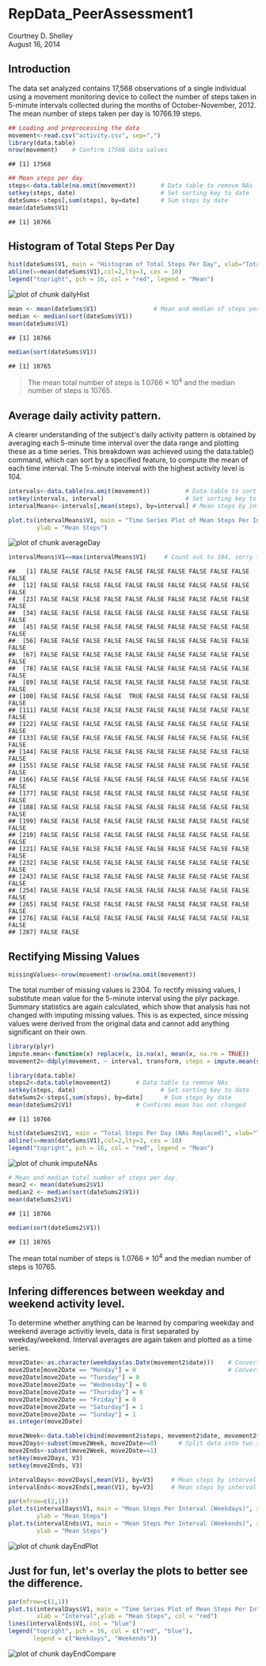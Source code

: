 # RepData_PeerAssessment1
Courtney D. Shelley  
August 16, 2014  



## Introduction

The data set analyzed contains 17,568 observations of a single individual using a movement monitoring device to collect the number of steps taken in 5-minute intervals collected during the months of October-November, 2012.  The mean number of steps taken per day is 10766.19 steps.


```r
## Loading and preprocessing the data
movement<-read.csv("activity.csv", sep=",") 
library(data.table)
nrow(movement)    # Confirm 17568 data values
```

```
## [1] 17568
```

```r
## Mean steps per day
steps<-data.table(na.omit(movement))       # Data table to remove NAs
setkey(steps, date)                        # Set sorting key to date
dateSums<-steps[,sum(steps), by=date]      # Sum steps by date
mean(dateSums$V1) 
```

```
## [1] 10766
```
  
  
  
## Histogram of Total Steps Per Day


```r
hist(dateSums$V1, main = "Histogram of Total Steps Per Day", xlab="Total Steps Per Day")
abline(v=mean(dateSums$V1),col=2,lty=3, cex = 10)
legend("topright", pch = 16, col = "red", legend = "Mean")
```

![plot of chunk dailyHist](./RepData_PeerAssessment1_files/figure-html/dailyHist.png) 



```r
mean <- mean(dateSums$V1)                # Mean and median of steps per day
median <- median(sort(dateSums$V1))
mean(dateSums$V1)
```

```
## [1] 10766
```

```r
median(sort(dateSums$V1)) 
```

```
## [1] 10765
```

> The mean total number of steps is 1.0766 &times; 10<sup>4</sup> and the median number of steps is 10765.  




## Average daily activity pattern.  

A clearer understanding of the subject's daily activity pattern is obtained by averaging each 5-minute time interval over the data range and plotting these as a time series.  This breakdown was achieved using the data.table() command, which can sort by a specified feature, to compute the mean of each time interval.  The 5-minute interval with the highest activity level is 104.  


```r
intervals<-data.table(na.omit(movement))          # Data table to sort by intervals
setkey(intervals, interval)                       # Set sorting key to intervals
intervalMeans<-intervals[,mean(steps), by=interval] # Mean steps by interval

plot.ts(intervalMeans$V1, main = "Time Series Plot of Mean Steps Per Interval", xlab = "Interval",
        ylab = "Mean Steps")
```

![plot of chunk averageDay](./RepData_PeerAssessment1_files/figure-html/averageDay.png) 

```r
intervalMeans$V1==max(intervalMeans$V1)     # Count out to 104, sorry that's ugly
```

```
##   [1] FALSE FALSE FALSE FALSE FALSE FALSE FALSE FALSE FALSE FALSE FALSE
##  [12] FALSE FALSE FALSE FALSE FALSE FALSE FALSE FALSE FALSE FALSE FALSE
##  [23] FALSE FALSE FALSE FALSE FALSE FALSE FALSE FALSE FALSE FALSE FALSE
##  [34] FALSE FALSE FALSE FALSE FALSE FALSE FALSE FALSE FALSE FALSE FALSE
##  [45] FALSE FALSE FALSE FALSE FALSE FALSE FALSE FALSE FALSE FALSE FALSE
##  [56] FALSE FALSE FALSE FALSE FALSE FALSE FALSE FALSE FALSE FALSE FALSE
##  [67] FALSE FALSE FALSE FALSE FALSE FALSE FALSE FALSE FALSE FALSE FALSE
##  [78] FALSE FALSE FALSE FALSE FALSE FALSE FALSE FALSE FALSE FALSE FALSE
##  [89] FALSE FALSE FALSE FALSE FALSE FALSE FALSE FALSE FALSE FALSE FALSE
## [100] FALSE FALSE FALSE FALSE  TRUE FALSE FALSE FALSE FALSE FALSE FALSE
## [111] FALSE FALSE FALSE FALSE FALSE FALSE FALSE FALSE FALSE FALSE FALSE
## [122] FALSE FALSE FALSE FALSE FALSE FALSE FALSE FALSE FALSE FALSE FALSE
## [133] FALSE FALSE FALSE FALSE FALSE FALSE FALSE FALSE FALSE FALSE FALSE
## [144] FALSE FALSE FALSE FALSE FALSE FALSE FALSE FALSE FALSE FALSE FALSE
## [155] FALSE FALSE FALSE FALSE FALSE FALSE FALSE FALSE FALSE FALSE FALSE
## [166] FALSE FALSE FALSE FALSE FALSE FALSE FALSE FALSE FALSE FALSE FALSE
## [177] FALSE FALSE FALSE FALSE FALSE FALSE FALSE FALSE FALSE FALSE FALSE
## [188] FALSE FALSE FALSE FALSE FALSE FALSE FALSE FALSE FALSE FALSE FALSE
## [199] FALSE FALSE FALSE FALSE FALSE FALSE FALSE FALSE FALSE FALSE FALSE
## [210] FALSE FALSE FALSE FALSE FALSE FALSE FALSE FALSE FALSE FALSE FALSE
## [221] FALSE FALSE FALSE FALSE FALSE FALSE FALSE FALSE FALSE FALSE FALSE
## [232] FALSE FALSE FALSE FALSE FALSE FALSE FALSE FALSE FALSE FALSE FALSE
## [243] FALSE FALSE FALSE FALSE FALSE FALSE FALSE FALSE FALSE FALSE FALSE
## [254] FALSE FALSE FALSE FALSE FALSE FALSE FALSE FALSE FALSE FALSE FALSE
## [265] FALSE FALSE FALSE FALSE FALSE FALSE FALSE FALSE FALSE FALSE FALSE
## [276] FALSE FALSE FALSE FALSE FALSE FALSE FALSE FALSE FALSE FALSE FALSE
## [287] FALSE FALSE
```




## Rectifying Missing Values

```r
missingValues<-nrow(movement)-nrow(na.omit(movement))
```

The total number of missing values is 2304.   To rectify missing values, I substitute mean value for the 5-minute interval using the plyr package.  Summary statistics are again calculated, which show that analysis has not changed with imputing missing values.  This is as expected, since missing values were derived from the original data and cannot add anything significant on their own.    



```r
library(plyr)
impute.mean<-function(x) replace(x, is.na(x), mean(x, na.rm = TRUE))
movement2<-ddply(movement, ~ interval, transform, steps = impute.mean(steps))

library(data.table)
steps2<-data.table(movement2)       # Data table to remove NAs
setkey(steps, date)                        # Set sorting key to date
dateSums2<-steps[,sum(steps), by=date]      # Sum steps by date
mean(dateSums2$V1)                  # Confirms mean has not changed
```

```
## [1] 10766
```

```r
hist(dateSums2$V1, main = "Total Steps Per Day (NAs Replaced)", xlab="Total Steps Per Day")
abline(v=mean(dateSums$V1),col=2,lty=3, cex = 10)
legend("topright", pch = 16, col = "red", legend = "Mean")
```

![plot of chunk imputeNAs](./RepData_PeerAssessment1_files/figure-html/imputeNAs.png) 

```r
# Mean and median total number of steps per day.
mean2 <- mean(dateSums2$V1)
median2 <- median(sort(dateSums2$V1))
mean(dateSums2$V1)
```

```
## [1] 10766
```

```r
median(sort(dateSums2$V1)) 
```

```
## [1] 10765
```

The mean total number of steps is 1.0766 &times; 10<sup>4</sup> and the median number of steps is 10765.






## Infering differences between weekday and weekend activity level.  

To determine whether anything can be learned by comparing weekday and weekend average activitiy levels, data is first separated by weekday/weekend.  Interval averages are again taken and plotted as a time series.  


```r
move2Date<-as.character(weekdays(as.Date(movement2$date)))    # Converts date column to day names
move2Date[move2Date == "Monday"] = 0                          # Convert day names to dummy variables
move2Date[move2Date == "Tuesday"] = 0
move2Date[move2Date == "Wednesday"] = 0
move2Date[move2Date == "Thursday"] = 0
move2Date[move2Date == "Friday"] = 0
move2Date[move2Date == "Saturday"] = 1
move2Date[move2Date == "Sunday"] = 1
as.integer(move2Date)

move2Week<-data.table(cbind(movement2$steps, movement2$date, movement2$interval, move2Date)) 
move2Days<-subset(move2Week, move2Date==0)      # Split data into two sets
move2Ends<-subset(move2Week, move2Date==1)
setkey(move2Days, V3)
setkey(move2Ends, V3)

intervalDays<-move2Days[,mean(V1), by=V3]     # Mean steps by interval (Day Set)
intervalEnds<-move2Ends[,mean(V1), by=V3]     # Mean steps by interval (End Set)
```


```r
par(mfrow=c(2,1))
plot.ts(intervalDays$V1, main = "Mean Steps Per Interval (Weekdays)", xlab = "Interval",
        ylab = "Mean Steps")
plot.ts(intervalEnds$V1, main = "Mean Steps Per Interval (Weekends)", xlab = "Interval",
        ylab = "Mean Steps")
```

![plot of chunk dayEndPlot](./RepData_PeerAssessment1_files/figure-html/dayEndPlot.png) 



## Just for fun, let's overlay the plots to better see the difference.

```r
par(mfrow=c(1,1))
plot.ts(intervalDays$V1, main = "Time Series Plot of Mean Steps Per Interval", 
        xlab = "Interval",ylab = "Mean Steps", col = "red")
lines(intervalEnds$V1, col = "blue")
legend("topright", pch = 16, col = c("red", "blue"), 
       legend = c("Weekdays", "Weekends")) 
```

![plot of chunk dayEndCompare](./RepData_PeerAssessment1_files/figure-html/dayEndCompare.png) 
